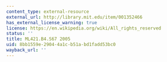 ```yaml
---
content_type: external-resource
external_url: http://library.mit.edu/item/001352466
has_external_license_warning: true
license: https://en.wikipedia.org/wiki/All_rights_reserved
status: ''
title: ML421.B4.S67 2005
uid: 8bb1559e-2904-4a1c-b51a-bd1fadd53bc0
wayback_url: ''
---
```

